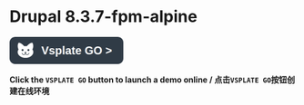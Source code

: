 # Drupal 8.3.7-fpm-alpine

<a href="https://www.vsplate.com/?docker-compose=https://github.com/vsplate/dcenvs/drupal/8.3.7-fpm-alpine"><img alt="VSPLATE GO" src="https://raw.githubusercontent.com/vsplate/images/master/vsgo_btn.png" width="200px"></a>

**Click the `VSPLATE GO` button to launch a demo online / 点击`VSPLATE GO`按钮创建在线环境**